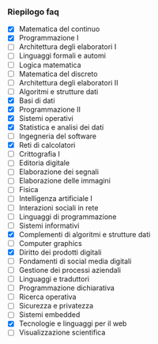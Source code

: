 ### Riepilogo faq

- [X] Matematica del continuo
- [X] Programmazione I
- [ ] Architettura degli elaboratori I
- [ ] Linguaggi formali e automi
- [ ] Logica matematica
- [ ] Matematica del discreto
- [ ] Architettura degli elaboratori II
- [ ] Algoritmi e strutture dati
- [X] Basi di dati
- [X] Programmazione II
- [X] Sistemi operativi
- [X] Statistica e analisi dei dati
- [ ] Ingegneria del software
- [X] Reti di calcolatori
- [ ] Crittografia I
- [ ] Editoria digitale
- [ ] Elaborazione dei segnali
- [ ] Elaborazione delle immagini
- [ ] Fisica
- [ ] Intelligenza artificiale I
- [ ] Interazioni sociali in rete
- [ ] Linguaggi di programmazione
- [ ] Sistemi informativi
- [X] Complementi di algoritmi e strutture dati
- [ ] Computer graphics
- [X] Diritto dei prodotti digitali
- [ ] Fondamenti di social media digitali
- [ ] Gestione dei processi aziendali
- [ ] Linguaggi e traduttori
- [ ] Programmazione dichiarativa
- [ ] Ricerca operativa
- [ ] Sicurezza e privatezza
- [ ] Sistemi embedded
- [X] Tecnologie e linguaggi per il web
- [ ] Visualizzazione scientifica